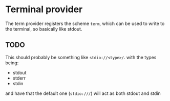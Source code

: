 # Terminal provider

The term provider registers the scheme `term`, which can be used to write to the terminal, so basically like stdout.

## TODO

This should probably be something like `stdio://<type>/`. with the types being:
* stdout
* stderr
* stdin

and have that the default one (`stdio:///`) will act as both stdout and stdin
